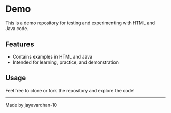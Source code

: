 # Demo

This is a demo repository for testing and experimenting with HTML and Java code.

## Features

- Contains examples in HTML and Java
- Intended for learning, practice, and demonstration

## Usage

Feel free to clone or fork the repository and explore the code!

---

Made by jayavardhan-10
